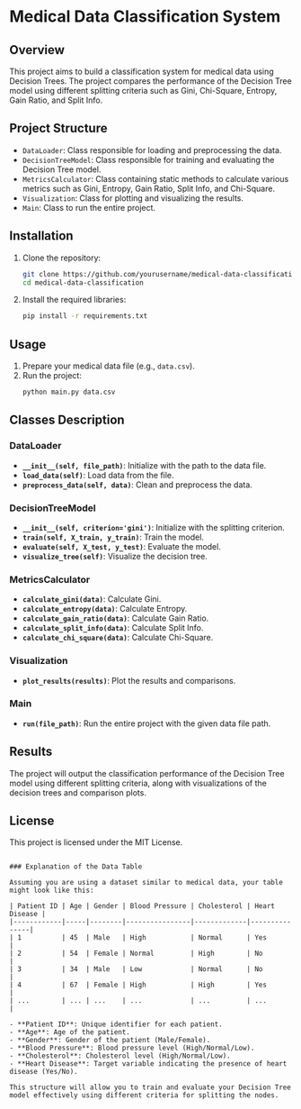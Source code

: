 # Medical Data Classification System

## Overview
This project aims to build a classification system for medical data using Decision Trees. The project compares the performance of the Decision Tree model using different splitting criteria such as Gini, Chi-Square, Entropy, Gain Ratio, and Split Info.

## Project Structure
- `DataLoader`: Class responsible for loading and preprocessing the data.
- `DecisionTreeModel`: Class responsible for training and evaluating the Decision Tree model.
- `MetricsCalculator`: Class containing static methods to calculate various metrics such as Gini, Entropy, Gain Ratio, Split Info, and Chi-Square.
- `Visualization`: Class for plotting and visualizing the results.
- `Main`: Class to run the entire project.

## Installation
1. Clone the repository:
   ```bash
   git clone https://github.com/yourusername/medical-data-classification.git
   cd medical-data-classification
   ```

2. Install the required libraries:
   ```bash
   pip install -r requirements.txt
   ```

## Usage
1. Prepare your medical data file (e.g., `data.csv`).
2. Run the project:
   ```bash
   python main.py data.csv
   ```

## Classes Description

### DataLoader
- **`__init__(self, file_path)`**: Initialize with the path to the data file.
- **`load_data(self)`**: Load data from the file.
- **`preprocess_data(self, data)`**: Clean and preprocess the data.

### DecisionTreeModel
- **`__init__(self, criterion='gini')`**: Initialize with the splitting criterion.
- **`train(self, X_train, y_train)`**: Train the model.
- **`evaluate(self, X_test, y_test)`**: Evaluate the model.
- **`visualize_tree(self)`**: Visualize the decision tree.

### MetricsCalculator
- **`calculate_gini(data)`**: Calculate Gini.
- **`calculate_entropy(data)`**: Calculate Entropy.
- **`calculate_gain_ratio(data)`**: Calculate Gain Ratio.
- **`calculate_split_info(data)`**: Calculate Split Info.
- **`calculate_chi_square(data)`**: Calculate Chi-Square.

### Visualization
- **`plot_results(results)`**: Plot the results and comparisons.

### Main
- **`run(file_path)`**: Run the entire project with the given data file path.

## Results
The project will output the classification performance of the Decision Tree model using different splitting criteria, along with visualizations of the decision trees and comparison plots.

## License
This project is licensed under the MIT License.
```

### Explanation of the Data Table

Assuming you are using a dataset similar to medical data, your table might look like this:

| Patient ID | Age | Gender | Blood Pressure | Cholesterol | Heart Disease |
|------------|-----|--------|----------------|-------------|---------------|
| 1          | 45  | Male   | High           | Normal      | Yes           |
| 2          | 54  | Female | Normal         | High        | No            |
| 3          | 34  | Male   | Low            | Normal      | No            |
| 4          | 67  | Female | High           | High        | Yes           |
| ...        | ... | ...    | ...            | ...         | ...           |

- **Patient ID**: Unique identifier for each patient.
- **Age**: Age of the patient.
- **Gender**: Gender of the patient (Male/Female).
- **Blood Pressure**: Blood pressure level (High/Normal/Low).
- **Cholesterol**: Cholesterol level (High/Normal/Low).
- **Heart Disease**: Target variable indicating the presence of heart disease (Yes/No).

This structure will allow you to train and evaluate your Decision Tree model effectively using different criteria for splitting the nodes.
